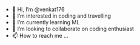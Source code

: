 - 👋 Hi, I’m @venkat176
- 👀 I’m interested in coding and travelling
- 🌱 I’m currently learning ML
- 💞️ I’m looking to collaborate on coding enthusiast
- 📫 How to reach me ...

<!---
venkat176/venkat176 is a ✨ special ✨ repository because its `README.md` (this file) appears on your GitHub profile.
You can click the Preview link to take a look at your changes.
--->

